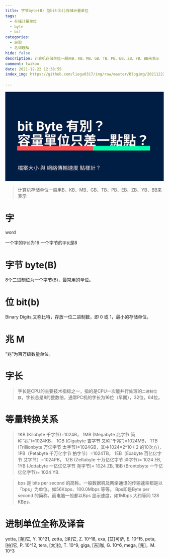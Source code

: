 ```yaml
---
title: 字节byte(B) 位bit(b)|存储计量单位
tags:
  - 存储计量单位
  - byte
  - bit
categories:
  - 经验
  - 名词理解
hide: false
description: 计算机存储单位一般用B，KB、MB、GB、TB、PB、EB、ZB、YB、BB来表示
comment: twikoo
date: 2021-12-22 12:38:55
index_img: https://github.com/liegu0317/img/raw/master/Blogimg/202112221307572.png

---
```




![](https://github.com/LIEGU0317/img/raw/master/Blogimg/202112221307572.png)

> 计算机存储单位一般用B，KB、MB、GB、TB、PB、EB、ZB、YB、BB来表示

# 字

word

一个字的`字长`为16
一个字节的`字长`是8

# 字节 byte(B)

8个二进制位为一个字节(B)，最常用的单位。

# 位 bit(b)

Binary Digits,又称比特，存放一位二进制数，即 0 或 1，最小的存储单位。

# 兆 M

“兆”为百万级数量单位。

# 字长

>  字长是CPU的主要技术指标之一，指的是CPU一次能并行处理的`二进制位数`，字长总是8的整数倍，通常PC机的字长为16位（早期），32位，64位。



# 等量转换关系

> 1KB (Kilobyte 千字节)=1024B，
> 1MB (Megabyte 兆字节 简称“兆”)=1024KB，
> 1GB (Gigabyte 吉字节 又称“千兆”)=1024MB，
> 1TB (Trillionbyte 万亿字节 太字节)=1024GB，其中1024=2^10 ( 2 的10次方)，
> 1PB（Petabyte 千万亿字节 拍字节）=1024TB，
> 1EB（Exabyte 百亿亿字节 艾字节）=1024PB，
> 1ZB (Zettabyte 十万亿亿字节 泽字节)= 1024 EB,
> 1YB (Jottabyte 一亿亿亿字节 尧字节)= 1024 ZB,
> 1BB (Brontobyte 一千亿亿亿字节)= 1024 YB.

> bps 是 bits per second 的简称。一般数据机及网络通讯的传输速率都是以「bps」为单位。如56Kbps、100.0Mbps 等等。
> Bps即是Byte per second 的简称。而电脑一般都以Bps 显示速度，如1Mbps 大约等同 128 KBps。

# 进制单位全称及译音

yotta, [尧]它, Y. 10^21, zetta, [泽]它, Z. 10^18, exa, [艾]可萨, E. 10^15, peta, [拍]它, P. 10^12, tera, [太]拉, T. 10^9, giga, [吉]咖, G. 10^6, mega, [兆]，M. 10^3
